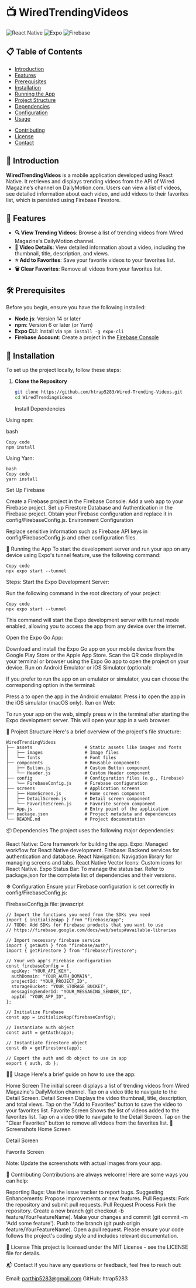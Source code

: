 # 📺 WiredTrendingVideos

![React Native](https://img.shields.io/badge/React%20Native-0.74.3-61DAFB?logo=react&logoColor=white&labelColor=black&color=282c34) ![Expo](https://img.shields.io/badge/Expo-51.0.23-000020?logo=expo&logoColor=white&labelColor=000020) ![Firebase](https://img.shields.io/badge/Firebase-10.12.4-FFCA28?logo=firebase&logoColor=white&labelColor=black&color=282c34)

## 📋 Table of Contents

- [Introduction](#introduction)
- [Features](#features)
- [Prerequisites](#prerequisites)
- [Installation](#installation)
- [Running the App](#running-the-app)
- [Project Structure](#project-structure)
- [Dependencies](#dependencies)
- [Configuration](#configuration)
- [Usage](#usage)
<!-- - [Screenshots](#screenshots) -->
- [Contributing](#contributing)
- [License](#license)
- [Contact](#contact)

## 🚀 Introduction

**WiredTrendingVideos** is a mobile application developed using React Native. It retrieves and displays trending videos from the API of  Wired Magazine’s channel on DailyMotion.com. Users can view a list of videos, see detailed information about each video, and add videos to their favorites list, which is persisted using Firebase Firestore.

## 🌟 Features

- **🔍 View Trending Videos**: Browse a list of trending videos from Wired Magazine's DailyMotion channel.
- **📄 Video Details**: View detailed information about a video, including the thumbnail, title, description, and views.
- **⭐ Add to Favorites**: Save your favorite videos to your favorites list.
- **🗑️ Clear Favorites**: Remove all videos from your favorites list.

## 🛠️ Prerequisites

Before you begin, ensure you have the following installed:

- **Node.js**: Version 14 or later
- **npm**: Version 6 or later (or Yarn)
- **Expo CLI**: Install via `npm install -g expo-cli`
- **Firebase Account**: Create a project in the [Firebase Console](https://console.firebase.google.com/)

## 🔧 Installation

To set up the project locally, follow these steps:

1. **Clone the Repository**

   ```bash
   git clone https://github.com/htrap5283/Wired-Trending-Videos.git
   cd WiredTrendingVideos
   ```

   Install Dependencies


Using npm:

bash
```
Copy code
npm install
```

Using Yarn:
```
bash
Copy code
yarn install
```

Set Up Firebase

Create a Firebase project in the Firebase Console.
Add a web app to your Firebase project.
Set up Firestore Database and Authentication in the Firebase project.
Obtain your Firebase configuration and replace it in config/FirebaseConfig.js.
Environment Configuration

Replace sensitive information such as Firebase API keys in config/FirebaseConfig.js and other configuration files.

🏃 Running the App
To start the development server and run your app on any device using Expo's tunnel feature, use the following command:


```
Copy code
npx expo start --tunnel
```

Steps:
Start the Expo Development Server:

Run the following command in the root directory of your project:

```
Copy code
npx expo start --tunnel
```

This command will start the Expo development server with tunnel mode enabled, allowing you to access the app from any device over the internet.

Open the Expo Go App:

Download and install the Expo Go app on your mobile device from the Google Play Store or the Apple App Store.
Scan the QR code displayed in your terminal or browser using the Expo Go app to open the project on your device.
Run on Android Emulator or iOS Simulator (optional):

If you prefer to run the app on an emulator or simulator, you can choose the corresponding option in the terminal:

Press a to open the app in the Android emulator.
Press i to open the app in the iOS simulator (macOS only).
Run on Web:

To run your app on the web, simply press w in the terminal after starting the Expo development server. This will open your app in a web browser.

📁 Project Structure
Here's a brief overview of the project's file structure:

```
WiredTrendingVideos
├── assets                    # Static assets like images and fonts
│   ├── images                # Image files
│   └── fonts                 # Font files
├── components                # Reusable components
│   ├── Button.js             # Custom Button component
│   └── Header.js             # Custom Header component
├── config                    # Configuration files (e.g., Firebase)
│   └── FirebaseConfig.js     # Firebase configuration
├── screens                   # Application screens
│   ├── HomeScreen.js         # Home screen component
│   ├── DetailScreen.js       # Detail screen component
│   └── FavoriteScreen.js     # Favorite screen component
├── App.js                    # Entry point of the application
├── package.json              # Project metadata and dependencies
└── README.md                 # Project documentation
```

📦 Dependencies
The project uses the following major dependencies:

React Native: Core framework for building the app.
Expo: Managed workflow for React Native development.
Firebase: Backend services for authentication and database.
React Navigation: Navigation library for managing screens and tabs.
React Native Vector Icons: Custom icons for React Native.
Expo Status Bar: To manage the status bar.
Refer to package.json for the complete list of dependencies and their versions.

⚙️ Configuration
Ensure your Firebase configuration is set correctly in config/FirebaseConfig.js:

FirebaseConfig.js file:
javascript
```Copy code
// Import the functions you need from the SDKs you need
import { initializeApp } from "firebase/app";
// TODO: Add SDKs for Firebase products that you want to use
// https://firebase.google.com/docs/web/setup#available-libraries

// Import necessary firebase service
import { getAuth } from "firebase/auth";
import { getFirestore } from "firebase/firestore";

// Your web app's Firebase configuration
const firebaseConfig = {
  apiKey: "YOUR_API_KEY",
  authDomain: "YOUR_AUTH_DOMAIN",
  projectId: "YOUR_PROJECT_ID",
  storageBucket: "YOUR_STORAGE_BUCKET",
  messagingSenderId: "YOUR_MESSAGING_SENDER_ID",
  appId: "YOUR_APP_ID",
};

// Initialize Firebase
const app = initializeApp(firebaseConfig);

// Instantiate auth object
const auth = getAuth(app);

// Instantiate firestore object
const db = getFirestore(app);

// Export the auth and db object to use in app
export { auth, db };

```

🧑‍💻 Usage
Here's a brief guide on how to use the app:

Home Screen
The initial screen displays a list of trending videos from Wired Magazine's DailyMotion channel.
Tap on a video title to navigate to the Detail Screen.
Detail Screen
Displays the video thumbnail, title, description, and total views.
Tap on the "Add to Favorites" button to save the video to your favorites list.
Favorite Screen
Shows the list of videos added to the favorites list.
Tap on a video title to navigate to the Detail Screen.
Tap on the "Clear Favorites" button to remove all videos from the favorites list.
📸 Screenshots
Home Screen

Detail Screen

Favorite Screen

Note: Update the screenshots with actual images from your app.

🤝 Contributing
Contributions are always welcome! Here are some ways you can help:

Reporting Bugs: Use the issue tracker to report bugs.
Suggesting Enhancements: Propose improvements or new features.
Pull Requests: Fork the repository and submit pull requests.
Pull Request Process
Fork the repository.
Create a new branch (git checkout -b feature/YourFeatureName).
Make your changes and commit (git commit -m 'Add some feature').
Push to the branch (git push origin feature/YourFeatureName).
Open a pull request.
Please ensure your code follows the project's coding style and includes relevant documentation.

📜 License
This project is licensed under the MIT License - see the LICENSE file for details.

📬 Contact
If you have any questions or feedback, feel free to reach out:

Email: parthjp5283@gmail.com
GitHub: htrap5283

